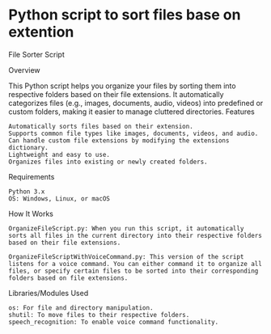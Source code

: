 # Python script to sort files base on extention
File Sorter Script

Overview

This Python script helps you organize your files by sorting them into respective folders based on their file extensions. It automatically categorizes files (e.g., images, documents, audio, videos) into predefined or custom folders, making it easier to manage cluttered directories.
Features

    Automatically sorts files based on their extension.
    Supports common file types like images, documents, videos, and audio.
    Can handle custom file extensions by modifying the extensions dictionary.
    Lightweight and easy to use.
    Organizes files into existing or newly created folders.

Requirements

    Python 3.x
    OS: Windows, Linux, or macOS

How It Works

    OrganizeFileScript.py: When you run this script, it automatically sorts all files in the current directory into their respective folders based on their file extensions.

    OrganizeFileScriptWithVoiceCommand.py: This version of the script listens for a voice command. You can either command it to organize all files, or specify certain files to be sorted into their corresponding folders based on file extensions.

Libraries/Modules Used

    os: For file and directory manipulation.
    shutil: To move files to their respective folders.
    speech_recognition: To enable voice command functionality.

